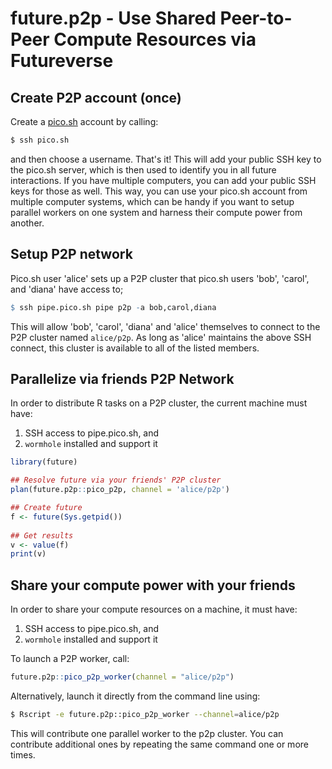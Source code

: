 # future.p2p - Use Shared Peer-to-Peer Compute Resources via Futureverse


## Create P2P account (once)

Create a [pico.sh] account by calling:

```sh
$ ssh pico.sh
```

and then choose a username. That's it! This will add your public SSH
key to the pico.sh server, which is then used to identify you in all
future interactions. If you have multiple computers, you can add your
public SSH keys for those as well. This way, you can use your pico.sh
account from multiple computer systems, which can be handy if you want
to setup parallel workers on one system and harness their compute
power from another.


## Setup P2P network

Pico.sh user 'alice' sets up a P2P cluster that pico.sh users 'bob',
'carol', and 'diana' have access to;

```r
$ ssh pipe.pico.sh pipe p2p -a bob,carol,diana
```

This will allow 'bob', 'carol', 'diana' and 'alice' themselves to
connect to the P2P cluster named `alice/p2p`. As long as 'alice'
maintains the above SSH connect, this cluster is available to all of
the listed members.


## Parallelize via friends P2P Network

In order to distribute R tasks on a P2P cluster, the current machine
must have:

1. SSH access to pipe.pico.sh, and
2. `wormhole` installed and support it


```r
library(future)

## Resolve future via your friends' P2P cluster
plan(future.p2p::pico_p2p, channel = 'alice/p2p')

## Create future
f <- future(Sys.getpid())
  
## Get results
v <- value(f)
print(v)
```


## Share your compute power with your friends

In order to share your compute resources on a machine, it must have:

1. SSH access to pipe.pico.sh, and
2. `wormhole` installed and support it

To launch a P2P worker, call:

```r
future.p2p::pico_p2p_worker(channel = "alice/p2p")
```

Alternatively, launch it directly from the command line using:

```sh
$ Rscript -e future.p2p::pico_p2p_worker --channel=alice/p2p
```

This will contribute one parallel worker to the p2p cluster. You can
contribute additional ones by repeating the same command one or more
times.



[pico.sh]: https://pico.sh/
